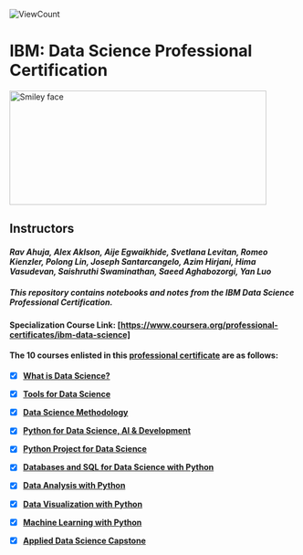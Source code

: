 ![ViewCount](https://views.whatilearened.today/views/github/england-1/IBM_Data_Science_Professional_Certification.svg?cache=remove)

# IBM: Data Science Professional Certification
<img src="https://i.imgur.com/YCFnjvg.png" alt="Smiley face" height="200" width="450">

## Instructors
#### *Rav Ahuja, Alex Aklson, Aije Egwaikhide, Svetlana Levitan, Romeo Kienzler, Polong Lin, Joseph Santarcangelo, Azim Hirjani, Hima Vasudevan, Saishruthi Swaminathan, Saeed Aghabozorgi, Yan Luo*

##### **This repository contains notebooks and notes from the IBM Data Science Professional Certification.**

#### Specialization Course Link: [https://www.coursera.org/professional-certificates/ibm-data-science]

#### The 10 courses enlisted in this [professional certificate](https://www.coursera.org/professional-certificates/ibm-data-science) are as follows:

- [x] __[What is Data Science?](https://www.coursera.org/learn/what-is-datascience?specialization=ibm-data-science)__

- [x] __[Tools for Data Science](https://www.coursera.org/learn/open-source-tools-for-data-science?specialization=ibm-data-science)__

- [x] __[Data Science Methodology](https://www.coursera.org/learn/data-science-methodology?specialization=ibm-data-science)__

- [x] __[Python for Data Science, AI & Development](https://www.coursera.org/learn/python-for-applied-data-science-ai?specialization=ibm-data-science)__

- [x] __[Python Project for Data Science](https://www.coursera.org/learn/python-project-for-data-science?specialization=ibm-data-science)__

- [x] __[Databases and SQL for Data Science with Python](https://www.coursera.org/learn/sql-data-science?specialization=ibm-data-science)__

- [x] __[Data Analysis with Python](https://www.coursera.org/learn/data-analysis-with-python?specialization=ibm-data-science)__

- [x] __[Data Visualization with Python](https://www.coursera.org/learn/python-for-data-visualization?specialization=ibm-data-science)__

- [x] __[Machine Learning with Python](https://www.coursera.org/learn/machine-learning-with-python?specialization=ibm-data-science)__

- [x] __[Applied Data Science Capstone](https://www.coursera.org/learn/applied-data-science-capstone?specialization=ibm-data-science)__

<br>

